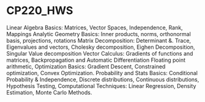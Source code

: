 # CP220_HWS

Linear Algebra Basics: Matrices, Vector Spaces, Independence, Rank, Mappings Analytic Geometry Basics:
Inner products, norms, orthonormal basis, projections, rotations Matrix Decomposition: Determinant &. Trace,
Eigenvalues and vectors, Cholesky decomposition, Eighen Decomposition, Singular Value decomposition
Vector Calculus: Gradients of functions and matrices, Backpropagation and Automatic Differentiation Floating
point arithmetic, Optimization Basics: Gradient Descent, Constrained optimization, Convex Optimization.
Probability and Stats Basics: Conditional Probability & Independence, Discrete distributions, Continuous
distributions, Hypothesis Testing, Computational Techniques: Linear Regression, Density Estimation, Monte
Carlo Methods.
